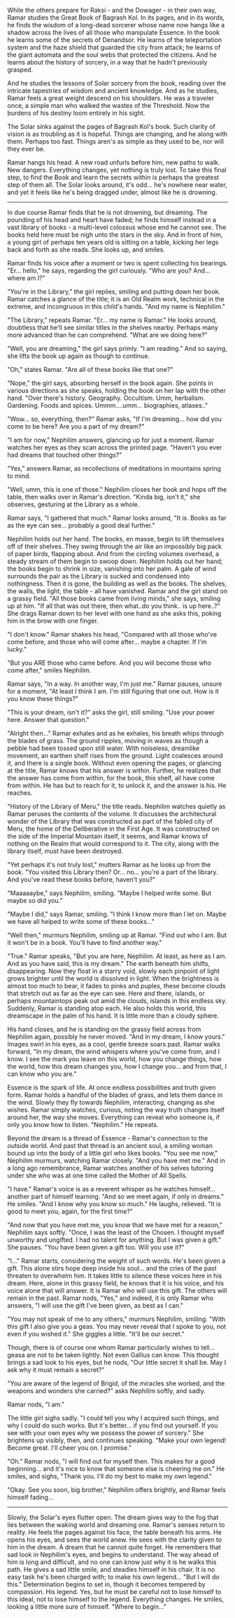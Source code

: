While the others prepare for Raksi - and the Dowager - in their own way, Ramar studies the Great Book of Bagrash Kol. In its pages, and in its words, he finds the wisdom of a long-dead sorcerer whose name now hangs like a shadow across the lives of all those who manipulate Essence. In the book he learns some of the secrets of Denandsor. He learns of the teleportation system and the haze shield that guarded the city from attack; he learns of the giant automata and the soul webs that protected the citizens. And he learns about the history of sorcery, in a way that he hadn't previously grasped.

And he studies the lessons of Solar sorcery from the book, reading over the intricate tapestries of wisdom and ancient knowledge. And as he studies, Ramar feels a great weight descend on his shoulders. He was a traveler once, a simple man who walked the wastes of the Threshold. Now the burdens of his destiny loom entirely in his sight.

The Solar sinks against the pages of Bagrash Kol's book. Such clarity of vision is as troubling as it is hopeful. Things are changing, and he along with them. Perhaps too fast. Things aren's as simple as they used to be, nor will they ever be.

Ramar hangs his head. A new road unfurls before him, new paths to walk. New dangers. Everything changes, yet nothing is truly lost. To take this final step, to find the Book and learn the secrets within is perhaps the greatest step of them all. The Solar looks around, it's odd... he's nowhere near water, and yet it feels like he's being dragged under, almost like he is drowning.

---

In due course Ramar finds that he is not drowning, but dreaming. The pounding of his head and heart have faded; he finds himself instead in a vast library of books - a multi-level colossus whose end he cannot see. The books held here must be nigh unto the stars in the sky. And in front of him, a young girl of perhaps ten years old is sitting on a table, kicking her legs back and forth as she reads. She looks up, and smiles.

Ramar finds his voice after a moment or two is spent collecting his bearings. "Er... hello," he says, regarding the girl curiously. "Who are you? And... where am I?"

"You're in the Library," the girl replies, smiling and putting down her book. Ramar catches a glance of the title; it is an Old Realm work, technical in the extreme, and incongruous in this child's hands. "And my name is Nephilim."

"The Library," repeats Ramar. "Er... my name is Ramar." He looks around, doubtless that he'll see similar titles in the shelves nearby. Perhaps many more advanced than he can comprehend. "What are we doing here?"

"Well, you are dreaming," the girl says primly. "I am reading." And so saying, she lifts the book up again as though to continue.

"Oh," states Ramar. "Are all of these books like that one?"

"Nope," the girl says, absorbing herself in the book again. She points in various directions as she speaks, holding the book on her lap with the other hand. "Over there's history. Geography. Occultism. Umm, herbalism. Gardening. Foods and spices. Ummm....umm... biographies, atlases.."

"Wow... so, everything, then?" Ramar asks, "If I'm dreaming... how did you come to be here? Are you a part of my dream?"

"I am for now," Nephilim answers, glancing up for just a moment. Ramar watches her eyes as they scan across the printed page. "Haven't you ever had dreams that touched other things?"

"Yes," answers Ramar, as recollections of meditations in mountains spring to mind.

"Well, umm, this is one of those." Nephilim closes her book and hops off the table, then walks over in Ramar's direction. "Kinda big, isn't it," she observes, gesturing at the Library as a whole.

Ramar says, "I gathered that much." Ramar looks around, "It is. Books as far as the eye can see... probably a good deal further."

Nephilim holds out her hand. The books, en masse, begin to lift themselves off of their shelves. They swing through the air like an impossibly big pack of paper birds, flapping about. And from the circling volumes overhead, a steady stream of them begin to swoop down. Nephilim holds out her hand; the books begin to shrink in size, vanishing into her palm. A gale of wind surrounds the pair as the Library is sucked and condensed into nothingness. Then it is gone, the building as well as the books. The shelves, the walls, the light, the table - all have vanished. Ramar and the girl stand on a grassy field. "All those books came from living minds," she says, smiling up at him. "If all that was out there, then what..do you think.. is up here..?" She drags Ramar down to her level with one hand as she asks this, poking him in the brow with one finger.

"I don't know." Ramar shakes his head, "Compared with all those who've come before, and those who will come after... maybe a chapter. If I'm lucky."

"But you ARE those who came before. And you will become those who come after," smiles Nephilim.

Ramar says, "In a way. In another way, I'm just me." Ramar pauses, unsure for a moment, "At least I think I am. I'm still figuring that one out. How is it you know these things?"

"This is your dream, isn't it?" asks the girl, still smiling. "Use your power here. Answer that question."

"Alright then..." Ramar exhales and as he exhales, his breath whips through the blades of grass. The ground ripples, moving in waves as though a pebble had been tossed upon still water. With noiseless, dreamlike movement, an earthen shelf rises from the ground. Light coalesces around it, and there is a single book. Without even opening the pages, or glancing at the title, Ramar knows that his answer is within. Further, he realizes that the answer has come from within, for the book, this shelf, all have come from within. He has but to reach for it, to unlock it, and the answer is his. He reaches.

"History of the Library of Meru," the title reads. Nephilim watches quietly as Ramar peruses the contents of the volume. It discusses the architectural wonder of the Library that was constructed as part of the fabled city of Meru, the home of the Deliberative in the First Age. It was constructed on the side of the Imperial Mountain itself, it seems, and Ramar knows of nothing on the Realm that would correspond to it. The city, along with the library itself, must have been destroyed.

"Yet perhaps it's not truly lost," mutters Ramar as he looks up from the book. "You visited this Library then? Or... no... you're a part of the library. And you've read these books before, haven't you?"

"Maaaaaybe," says Nephilim, smiling. "Maybe I helped write some. But maybe so did you."

"Maybe I did," says Ramar, smiling. "I think I know more than I let on. Maybe we have all helped to write some of these books..."

"Well then," murmurs Nephilim, smiling up at Ramar. "Find out who I am. But it won't be in a book. You'll have to find another way."

"True." Ramar speaks, "But you are here, Nephilim. At least, as here as I am. And as you have said, this is my dream." The earth beneath him shifts, disappearing. Now they float in a starry void, slowly each pinpoint of light grows brighter until the world is dissolved in light. When the brightness is almost too much to bear, it fades to pinks and puples, these become clouds that stretch out as far as the eye can see. Here and there, islands, or perhaps mountaintops peak out amid the clouds, islands in this endless sky. Suddenly, Ramar is standing atop each. He also holds this world, this dreamscape in the palm of his hand. It is little more than a cloudy sphere.

His hand closes, and he is standing on the grassy field across from Nephilim again, possibly he never moved. "And in my dream, I know yours." Images swirl in his eyes, as a cool, gentle breeze soars past. Ramar walks forward, "In my dream, the wind whispers where you've come from, and I know. I see the mark you leave on this world, how you change things, how the world, how this dream changes you, how I change you... and from that, I can know who you are."

Essence is the spark of life. At once endless possibilities and truth given form. Ramar holds a handful of the blades of grass, and lets them dance in the wind. Slowly they fly towards Nephilim, interacting, changing as she wishes. Ramar simply watches, curious, noting the way truth changes itself around her, the way she moves. Everything can reveal who someone is, if only you know how to listen. "Nephilim." He repeats.

Beyond the dream is a thread of Essence - Ramar's connection to the outside world. And past that thread is an ancient soul, a smiling woman bound up into the body of a little girl who likes books. "You see me now," Nephilim murmurs, watching Ramar closely. "And you have met me." And in a long ago remembrance, Ramar watches another of his selves tutoring under she who was at one time called the Mother of All Spells.

"I have." Ramar's voice is as a reverent whisper as he watches himself... another part of himself learning. "And so we meet again, if only in dreams." He smiles. "And I know why you know so much." He laughs, relieved. "It is good to meet you, again, for the first time?"

"And now that you have met me, you know that we have met for a reason," Nephilim says softly. "Once, I was the least of the Chosen. I thought myself unworthy and ungifted. I had no talent for anything. But I was given a gift." She pauses. "You have been given a gift too. Will you use it?"

"I..." Ramar starts, considering the weight of such words. He's been given a gift. This alone stirs hope deep inside his soul... and the cries of the past threaten to overwhelm him. It takes little to silence these voices here in his dream. Here, alone in this grassy field, he knows that it is his voice, and his voice alone that will answer. It is Ramar who will use this gift. The others will remain in the past. Ramar nods, "Yes," and indeed, it is only Ramar who answers, "I will use the gift I've been given, as best as I can."

"You may not speak of me to any others," murmurs Nephilim, smiling. "With this gift I also give you a geas. You may never reveal that I spoke to you, not even if you wished it." She giggles a little. "It'll be our secret."

Though, there is of course one whom Ramar particularly wishes to tell... geasa are not to be taken lightly. Not even Gallius can know. This thought brings a sad look to his eyes, but he nods, "Our little secret it shall be. May I ask why it must remain a secret?"

"You are aware of the legend of Brigid, of the miracles she worked, and the weapons and wonders she carried?" asks Nephilim softly, and sadly.

Ramar nods, "I am."

The little girl sighs sadly. "I could tell you why I acquired such things, and why I could do such works. But it's better... if you find out yourself. If you see with your own eyes why we possess the power of sorcery." She brightens up visibly, then, and continues speaking. "Make your own legend! Become great. I'll cheer you on. I promise."

"Oh." Ramar nods, "I will find out for myself then. This makes for a good beginning... and it's nice to know that someone else is cheering me on." He smiles, and sighs, "Thank you. I'll do my best to make my own legend."

"Okay. See you soon, big brother," Nephilim offers brightly, and Ramar feels himself fading...

---

Slowly, the Solar's eyes flutter open. The dream gives way to the fog that lies between the waking world and dreaming one. Ramar's senses return to reality. He feels the pages against his face, the table beneath his arms. He opens his eyes, and sees the world anew. He sees with the clarity given to him in the dream. A dream that he cannot quite forget. He remembers that sad look in Nephilim's eyes, and begins to understand. The way ahead of him is long and difficult, and no one can know just why it is he walks this path. He gives a sad little smile, and steadies himself in his chair. It is no easy task he's been charged with; to make his own legend... "But I will do this." Determination begins to set in, though it becomes tempered by compassion. His legend. Yes, but he must be careful not to lose himself to this ideal, not to lose himself to the legend. Everything changes. He smiles, looking a little more sure of himself. "Where to begin..."